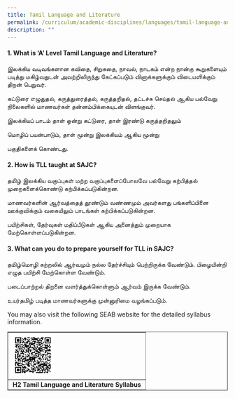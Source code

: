 ```yaml
---
title: Tamil Language and Literature
permalink: /curriculum/academic-disciplines/languages/tamil-language-and-literature/
description: ""
---
```

<h4><strong>1. What is &lsquo;A&rsquo; Level Tamil Language and Literature?</strong></h4>
<p>இலக்கிய வடிவங்களான கவிதை, சிறுகதை, நாவல், நாடகம் என்ற நான்கு கூறுகளையும் படித்து மகிழ்வதுடன் அவற்றிலிருந்து கேட்கப்படும் வினாக்களுக்கும் விடையளிக்கும் திறன் பெறுவர்.</p>
<p>கட்டுரை எழுதுதல், கருத்துரைத்தல், கருத்தறிதல், தட்டச்சு செய்தல் ஆகிய பல்வேறு நிலைகளில் மாணவர்கள் தன்னம்பிக்கையுடன் விளங்குவர்.</p>
<p>இலக்கியப் பாடம் தாள் ஒன்று கட்டுரை, தாள் இரண்டு கருத்தறிதலும்</p>
<p>மொழிப் பயன்பாடும், தாள் மூன்று இலக்கியம் ஆகிய மூன்று</p>
<p>பகுதிகளைக் கொண்டது.</p>
<h4><strong>2. How is TLL taught at SAJC?</strong></h4>
<p>தமிழ் இலக்கிய வகுப்புகள் மற்ற வகுப்புகளைப்போலவே பல்வேறு கற்பித்தல் முறைகளைக்கொண்டு கற்பிக்கப்படுகின்றன.</p>
<p>மாணவர்களின் ஆர்வத்தைத் தூண்டும் வண்ணமும் அவர்களது பங்களிப்பினை ஊக்குவிக்கும் வகையிலும் பாடங்கள் கற்பிக்கப்படுகின்றன.</p>
<p>பயிற்சிகள், தேர்வுகள் மதிப்பீடுகள் ஆகிய அனைத்தும் முறையாக மேற்கொள்ளப்படுகின்றன.</p>
<h4><strong>3. What can you do to prepare yourself for TLL in SAJC?</strong></h4>
<p>தமிழ்மொழி கற்றலில் ஆர்வமும் நல்ல தேர்ச்சியும் பெற்றிருக்க வேண்டும். பிழையின்றி எழுத பயிற்சி மேற்கொள்ள வேண்டும்.</p>
<p>படைப்பாற்றல் திறனை வளர்த்துக்கொள்ளும் ஆர்வம் இருக்க வேண்டும்.</p>
<p>உயர்தமிழ் படித்த மாணவர்களுக்கு முன்னுரிமை வழங்கப்படும்.</p>
<p>You may also visit the following SEAB website for the detailed syllabus information.</p>
<table style="border-collapse: collapse; width: 100%;" border="1">
<tbody>
<tr>
<td style="width: 100%;"><img style="width: 33%;" src="/images/tll.png" /></td>
</tr>
<tr>
<td style="width: 100%; text-align: center;"><strong>H2 Tamil Language and Literature Syllabus</strong></td>
</tr>
</tbody>
</table>